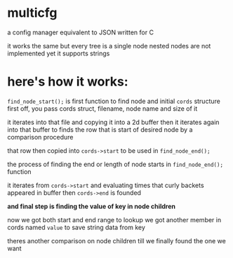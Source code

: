 # multicfg

a config manager equivalent to JSON written for C

it works the same but every tree is a single node
nested nodes are not implemented yet it supports strings

# here's how it works:


`find_node_start();` is first function to find node and initial `cords` structure
first off, you pass cords struct, filename, node name and size of it

it iterates into that file and copying it into a 2d buffer
then it iterates again into that buffer to finds the row that is start of desired node by a comparison procedure

that row then copied into `cords->start` to be used in `find_node_end();`

the process of finding the end or length of node starts in `find_node_end();` function

it iterates from `cords->start` and evaluating times that curly backets appeared in buffer then `cords->end` is founded

**and final step is finding the value of key in node children**

now we got both start and end range to lookup
we got another member in cords named `value` to save string data from key

theres another comparison on node children till we finally found the one we want
